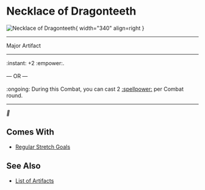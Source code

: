 # Necklace of Dragonteeth

![Necklace of Dragonteeth](../assets/artifacts_major-necklace_of_dragonteeth.webp){ width="340" align=right }
___
Major Artifact
___
:instant: +2 :empower:.<br><br>— OR —<br><br>:ongoing: During this Combat, you can cast 2 [:spellpower:](../spells.md) per Combat round.
___
*🚧*


## Comes With

- [Regular Stretch Goals](../content.md)


## See Also

- [List of Artifacts](../artifacts.md)
